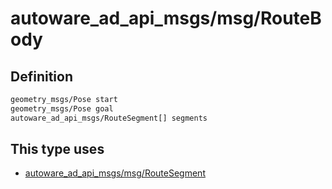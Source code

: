 # autoware_ad_api_msgs/msg/RouteBody

## Definition

```txt
geometry_msgs/Pose start
geometry_msgs/Pose goal
autoware_ad_api_msgs/RouteSegment[] segments
```

## This type uses

- [autoware_ad_api_msgs/msg/RouteSegment](../../autoware_ad_api_msgs/msg/route_segment.md)
